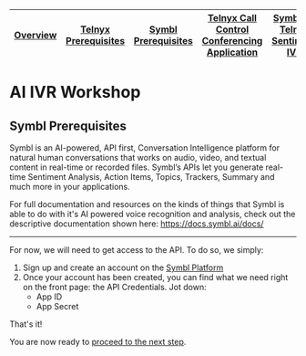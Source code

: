 | [Overview](./VP1.md)  | [Telnyx Prerequisites](./VP2.md) | [Symbl Prerequisites](./VP3.md) | [Telnyx Call Control Conferencing Application](./VP4.md) | [Symbl <-> Telnyx Sentiment IVR](./VP5.md) | [What's Next?](./VP6.md)
| :---: | :---: | :---: | :---: | :---: | :---: |

# AI IVR Workshop

## Symbl Prerequisites

Symbl is an AI-powered, API first, Conversation Intelligence platform for natural human conversations that works on audio, video, and textual content in real-time or recorded files. Symbl’s APIs let you generate real-time Sentiment Analysis, Action Items, Topics, Trackers, Summary and much more in your applications.

For full documentation and resources on the kinds of things that Symbl is able to do with it's AI powered voice recognition and analysis, check out the descriptive documentation shown here: https://docs.symbl.ai/docs/
***
For now, we will need to get access to the API. To do so, we simply:

1. Sign up and create an account on the [Symbl Platform](https://platform.symbl.ai/#/login)
2. Once your account has been created, you can find what we need right on the front page: the API Credentials. Jot down:
    * App ID
    * App Secret

That's it!

You are now ready to [proceed to the next step](./VP4.md).